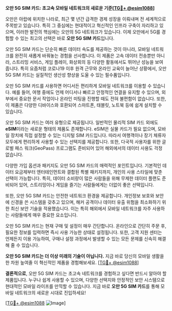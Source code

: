 **오만 5G SIM 카드: 초고속 모바일 네트워크의 새로운 기준[[TG💪+ @esim1088](https://t.me/s/esim1088)]**

오만은 아랍에 위치한 나라로, 최근 몇 년간 급격한 경제 성장을 이뤄내며 전 세계적으로 주목받고 있습니다. 특히 그 중심에는 현대적이고 혁신적인 인프라 구축이 자리하고 있으며, 이러한 발전의 핵심에는 오만의 5G 네트워크가 있습니다. 이제 오만에서 5G를 경험할 수 있는 최고의 선택은 바로 **오만 5G SIM 카드**입니다.

오만 5G SIM 카드는 단순히 빠른 데이터 속도를 제공하는 것이 아니라, 모바일 네트워크를 완전히 새롭게 바꿔놓는 경험을 선사합니다. 이 제품은 고속 데이터 전송뿐만 아니라, 스트리밍 서비스, 게임 플레이, 화상회의 등 다양한 활동에서도 뛰어난 성능을 보여줍니다. 특히 요즘처럼 코로나19 이후 원격 근무와 온라인 교육이 늘어난 상황에서, 오만 5G SIM 카드는 실질적인 생산성 향상을 도울 수 있는 필수품입니다.

오만 5G SIM 카드를 사용하면 어디서든 편리하게 모바일 네트워크를 이용할 수 있습니다. 예를 들어, 여행 중에도 언제 어디서나 빠르고 안정적인 연결을 유지할 수 있으며, 외부에서 중요한 문서 작업이나 온라인 미팅을 진행할 때도 전혀 불편함이 없습니다. 또한, 이 제품은 다양한 디바이스와 호환되어 스마트폰, 태블릿, 노트북 등에 쉽게 설치할 수 있습니다.

오만 5G SIM 카드는 여러 유형으로 제공됩니다. 일반적인 물리적 SIM 카드 외에도 **eSIM**이라는 새로운 형태의 제품도 존재합니다. eSIM은 실물 카드가 필요 없으며, 모바일 장치에 직접 설정할 수 있는 디지털 SIM 카드입니다. 따라서 여행객이나 장기 체류자 모두에게 편리하게 사용할 수 있는 선택지를 제공합니다. 또한, 다국적 사용자를 위한 글로벌 패스 워크(GeoPass) 프로그램도 준비되어 있어 해외에서의 데이터 사용도 걱정 없습니다.

다양한 가입 옵션과 패키지도 오만 5G SIM 카드의 매력적인 포인트입니다. 기본적인 데이터 요금제부터 엔터테인먼트와 결합된 특별 패키지까지, 개인의 사용 스타일에 맞춘 선택이 가능합니다. 특히, 데이터 소비량이 많은 사람들을 위해 무제한 데이터 플랜도 준비되어 있어, 스트리밍이나 게임을 즐기는 사람들에게는 더없이 좋은 선택입니다.

또한, 오만 5G SIM 카드는 안전한 네트워크 환경을 제공합니다. 개인정보 보호와 보안에 신경을 쓴 시스템을 갖추고 있으며, 해커 공격이나 데이터 유출 위험을 최소화하기 위한 최신 보안 기술을 적용했습니다. 이는 특히 해외에서 모바일 네트워크를 자주 사용하는 사람들에게 매우 중요한 요소입니다.

오만 5G SIM 카드는 현재 구매 및 설정이 매우 간단합니다. 온라인으로 간단히 주문 후, 필요한 정보를 입력하면 즉시 사용 가능한 상태로 설정됩니다. 또한, 고객 지원 센터는 언제든지 이용 가능하여, 구매나 설정 과정에서 발생할 수 있는 모든 문제를 신속히 해결해 줄 수 있습니다.

**오만 5G SIM 카드는 더 이상 미래의 기술이 아닙니다.** 지금 바로 당신의 모바일 생활을 한 차원 높여줄 이 혁신적인 제품을 경험해보세요. [[TG💪+ @esim1088](https://t.me/s/esim1088)]

**결론적으로**, 오만 5G SIM 카드는 초고속 네트워크를 경험하고 싶다면 반드시 알아야 할 제품입니다. 누구나 쉽게 사용할 수 있으며, 다양한 선택지와 안정적인 보안 시스템으로 현대적인 모바일 라이프를 만끽할 수 있습니다. 지금 바로 **오만 5G SIM 카드**를 통해 모바일 네트워크의 새로운 시대로 진입하세요! 

[[TG💪+ @esim1088](https://t.me/s/esim1088) ![Image](https://i.postimg.cc/Y0z9fWf4/image.png)]